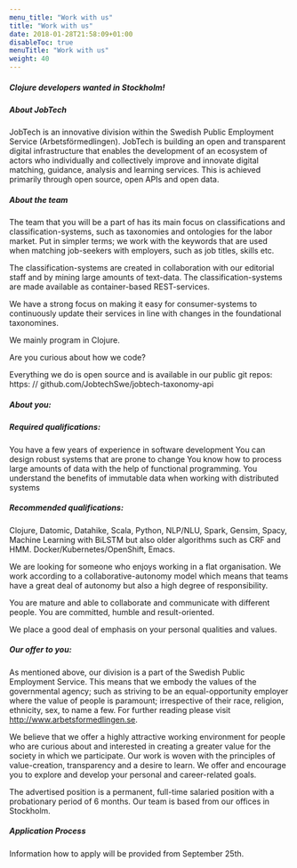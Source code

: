 ```yaml
---
menu_title: "Work with us"
title: "Work with us"
date: 2018-01-28T21:58:09+01:00
disableToc: true
menuTitle: "Work with us"
weight: 40
---
```


##### Clojure developers wanted in Stockholm!

##### About JobTech

JobTech is an innovative division within the Swedish Public Employment Service (Arbetsförmedlingen). JobTech is building an open and transparent digital infrastructure that enables the development of an ecosystem of actors who individually and collectively improve and innovate digital matching, guidance, analysis and learning services. This is achieved primarily through open source, open APIs and open data.


##### About the team 

The team that you will be a part of has its main focus on classifications and classification-systems, such as taxonomies and ontologies for the labor market. Put in simpler terms; we work with the keywords ​​that are used when matching job-seekers with employers, such as job titles, skills etc.

The classification-systems are created in collaboration with our editorial staff and by mining large amounts of text-data. The classification-systems are made available as container-based  REST-services.

We have a strong focus on making it easy for consumer-systems to continuously update their services in line with changes in the foundational taxonomines. 

We mainly program in Clojure.

Are you curious about how we code?

Everything we do is open source and is available in our public git repos:
 https: // github.com/JobtechSwe/jobtech-taxonomy-api

##### About you:

##### Required qualifications:

You have a few years of experience in software development
You can design robust systems that are prone to change
You know how to process large amounts of data with the help of functional programming.
You understand the benefits of immutable data when working with distributed systems



##### Recommended qualifications: 

Clojure, Datomic, Datahike, Scala, Python, NLP/NLU, Spark, Gensim, Spacy, Machine Learning with BiLSTM but also older algorithms such as CRF and HMM. Docker/Kubernetes/OpenShift, Emacs. 

We are looking for someone who enjoys working in a flat organisation. We work according to a collaborative-autonomy model which means that teams have a great deal of autonomy but also a high degree of responsibility. 

You are mature and able to collaborate and communicate with different people. You are committed, humble and result-oriented.

We place a good deal of emphasis on your personal qualities and values.

##### Our offer to you:

As mentioned above, our division is a part of the Swedish Public Employment Service. This means that we embody the values of the governmental agency; such as striving to be an equal-opportunity employer where the value of people is paramount; irrespective of their race, religion, ethnicity, sex, to name a few. For further reading please visit http://www.arbetsformedlingen.se. 

We believe that we offer a highly attractive working environment for people who are curious about and interested in creating a greater value for the society in which we participate. Our work is woven with the principles of value-creation, transparency and a desire to learn. We offer and encourage you to explore and develop your personal and career-related goals. 

The advertised position is a permanent, full-time salaried position with a probationary period of 6 months. Our team is based from our offices in Stockholm.  

##### Application Process

Information how to apply will be provided from September 25th.



